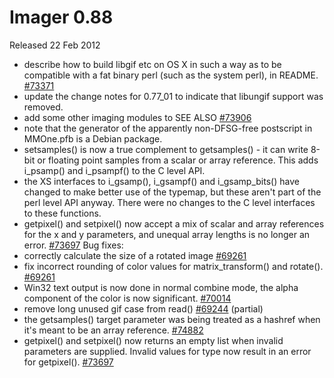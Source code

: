 # Imager 0.88

Released 22 Feb 2012

- describe how to build libgif etc on OS X in such a way as to be compatible with a fat binary perl (such as the system perl), in README. [#73371](https://github.com/tonycoz/imager/isssues/73371) 
- update the change notes for 0.77_01 to indicate that libungif support was removed. 
- add some other imaging modules to SEE ALSO [#73906](https://github.com/tonycoz/imager/isssues/73906) 
- note that the generator of the apparently non-DFSG-free postscript in MMOne.pfb is a Debian package. 
- setsamples() is now a true complement to getsamples() - it can write 8-bit or floating point samples from a scalar or array reference. This adds i_psamp() and i_psampf() to the C level API. 
- the XS interfaces to i_gsamp(), i_gsampf() and i_gsamp_bits() have changed to make better use of the typemap, but these aren't part of the perl level API anyway. There were no changes to the C level interfaces to these functions. 
- getpixel() and setpixel() now accept a mix of scalar and array references for the x and y parameters, and unequal array lengths is no longer an error. [#73697](https://github.com/tonycoz/imager/isssues/73697) Bug fixes: 
- correctly calculate the size of a rotated image [#69261](https://github.com/tonycoz/imager/isssues/69261) 
- fix incorrect rounding of color values for matrix_transform() and rotate(). [#69261](https://github.com/tonycoz/imager/isssues/69261) 
- Win32 text output is now done in normal combine mode, the alpha component of the color is now significant. [#70014](https://github.com/tonycoz/imager/isssues/70014) 
- remove long unused gif case from read() [#69244](https://github.com/tonycoz/imager/isssues/69244) (partial) 
- the getsamples() target parameter was being treated as a hashref when it's meant to be an array reference. [#74882](https://github.com/tonycoz/imager/isssues/74882) 
- getpixel() and setpixel() now returns an empty list when invalid parameters are supplied. Invalid values for type now result in an error for getpixel(). [#73697](https://github.com/tonycoz/imager/isssues/73697)